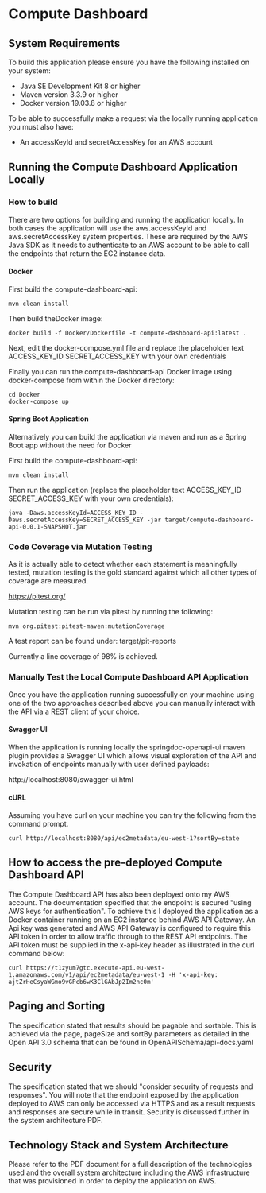 # Compute Dashboard

## System Requirements

To build this application please ensure you have the following installed on your system:

* Java SE Development Kit 8 or higher
* Maven version 3.3.9 or higher
* Docker version 19.03.8 or higher

To be able to successfully make a request via the locally running application you must also have:

* An accessKeyId and secretAccessKey for an AWS account


## Running the Compute Dashboard Application Locally

### How to build

There are two options for building and running the application locally. In both cases the application
will use the aws.accessKeyId and aws.secretAccessKey system properties. These are required by the AWS
Java SDK as it needs to authenticate to an AWS account to be able to call the endpoints that return
the EC2 instance data.

#### Docker
First build the compute-dashboard-api:
```
mvn clean install
```

Then build theDocker image:
```
docker build -f Docker/Dockerfile -t compute-dashboard-api:latest .
```

Next, edit the docker-compose.yml file and replace the placeholder text ACCESS_KEY_ID SECRET_ACCESS_KEY with your own credentials

Finally you can run the compute-dashboard-api Docker image using docker-compose from within the Docker directory:

```
cd Docker
docker-compose up
```

#### Spring Boot Application
Alternatively you can build the application via maven and run as a Spring Boot app without the need for Docker

First build the compute-dashboard-api:
```
mvn clean install
```

Then run the application (replace the placeholder text ACCESS_KEY_ID SECRET_ACCESS_KEY with your own credentials):
```
java -Daws.accessKeyId=ACCESS_KEY_ID -Daws.secretAccessKey=SECRET_ACCESS_KEY -jar target/compute-dashboard-api-0.0.1-SNAPSHOT.jar

```

### Code Coverage via Mutation Testing
As it is actually able to detect whether each statement is meaningfully tested, mutation testing is the 
gold standard against which all other types of coverage are measured.

https://pitest.org/

Mutation testing can be run via pitest by running the following:

```mvn org.pitest:pitest-maven:mutationCoverage```

A test report can be found under: target/pit-reports

Currently a line coverage of 98% is achieved.


### Manually Test the Local Compute Dashboard API Application
Once you have the application running successfully on your machine using one of the two approaches described above
you can manually interact with the API via a REST client of your choice.

#### Swagger UI
When the application is running locally the springdoc-openapi-ui maven plugin provides a Swagger UI which allows 
visual exploration of the API and invokation of endpoints manually with user defined payloads:
 
http://localhost:8080/swagger-ui.html

#### cURL
Assuming you have curl on your machine you can try the following from the command prompt.

```
curl http://localhost:8080/api/ec2metadata/eu-west-1?sortBy=state
```


## How to access the pre-deployed Compute Dashboard API
The Compute Dashboard API has also been deployed onto my AWS account. The documentation specified that the endpoint
is secured "using AWS keys for authentication". To achieve this I deployed the application as a Docker container
running on an EC2 instance behind AWS API Gateway. An Api key was generated and AWS API Gateway is configured to 
require this API token in order to allow traffic through to the REST API endpoints. The API token must be supplied
in the x-api-key header as illustrated in the curl command below:

```
curl https://t1zyum7gtc.execute-api.eu-west-1.amazonaws.com/v1/api/ec2metadata/eu-west-1 -H 'x-api-key: ajtZrHeCsyaWGmo9vGPcb6wK3ClGAbJp2Im2nc0m'
```

## Paging and Sorting
The specification stated that results should be pagable and sortable. This is achieved via the page, pageSize and 
sortBy parameters as detailed in the Open API 3.0 schema that can be found in OpenAPISchema/api-docs.yaml

## Security
The specification stated that we should "consider security of requests and responses". You will note that the endpoint
exposed by the application deployed to AWS can only be accessed via HTTPS and as a result requests and responses are 
secure while in transit. Security is discussed further in the system architecture PDF.

## Technology Stack and System Architecture
Please refer to the PDF document for a full description of the technologies used and the overall system architecture
including the AWS infrastructure that was provisioned in order to deploy the application on AWS.


